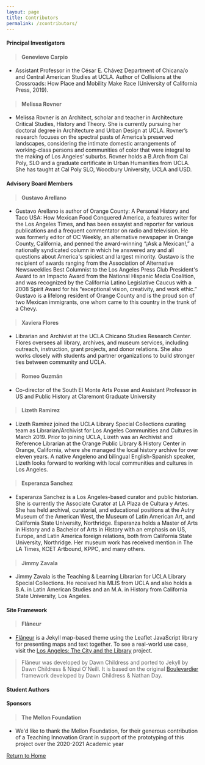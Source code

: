 ```yaml
---
layout: page
title: Contributors
permalink: /zcontributors/
---
```


#### Principal Investigators
> #### Genevieve Carpio
* Assistant Professor in the César E. Chávez Department of Chicana/o and Central American Studies at UCLA. Author of Collisions at the Crossroads: How Place and Mobility Make Race (University of California Press, 2019). 

> #### Melissa Rovner
* Melissa Rovner is an Architect, scholar and teacher in Architecture Critical Studies, History and Theory. She is currently pursuing her doctoral degree in Architecture and Urban Design at UCLA. Rovner’s research focuses on the spectral pasts of America’s preserved landscapes, considering the intimate domestic arrangements of working-class persons and communities of color that were integral to the making of Los Angeles’ suburbs. Rovner holds a B.Arch from Cal Poly, SLO and a graduate certificate in Urban Humanities from UCLA. She has taught at Cal Poly SLO, Woodbury University, UCLA and USD. 

#### Advisory Board Members
> #### Gustavo Arellano
* Gustavo Arellano is author of Orange County: A Personal History and Taco USA: How Mexican Food Conquered America, a features writer for the Los Angeles Times, and has been essayist and reporter for various publications and a frequent commentator on radio and television. He was formerly editor of OC Weekly, an alternative newspaper in Orange County, California, and penned the award-winning “¡Ask a Mexican!,” a nationally syndicated column in which he answered any and all questions about America's spiciest and largest minority. Gustavo is the recipient of awards ranging from the Association of Alternative Newsweeklies Best Columnist to the Los Angeles Press Club President&#39;s Award to an Impacto Award from the National Hispanic Media Coalition, and was recognized by the California Latino Legislative Caucus with a 2008 Spirit Award for his “exceptional vision, creativity, and work ethic.” Gustavo is a lifelong resident of Orange County and is the proud son of two Mexican immigrants, one whom came to this country in the trunk of a Chevy.

> #### Xaviera Flores
* Librarian and Archivist at the UCLA Chicano Studies Research Center. Flores oversees all library, archives, and museum services, including outreach, instruction, grant projects, and donor relations. She also works closely with students and partner organizations to build stronger ties between community and UCLA.

> #### Romeo Guzmán
* Co-director of the South El Monte Arts Posse and Assistant Professor in US and Public History at Claremont Graduate University

> #### Lizeth Ramirez
* Lizeth Ramírez joined the UCLA Library Special Collections curating team as Librarian/Archivist for Los Angeles Communities and Cultures in March 2019. Prior to joining UCLA, Lizeth was an Archivist and Reference Librarian at the Orange Public Library & History Center in Orange, California, where she managed the local history archive for over eleven years. A native Angeleno and bilingual English-Spanish speaker, Lizeth looks forward to working with local communities and cultures in Los Angeles.

> #### Esperanza Sanchez
* Esperanza Sanchez is a Los Angeles-based curator and public historian. She is currently the Associate Curator at LA Plaza de Cultura y Artes. She has held archival, curatorial, and educational positions at the Autry Museum of the American West, the Museum of Latin American Art, and California State University, Northridge. Esperanza holds a Master of Arts in History and a Bachelor of Arts in History with an emphasis on US, Europe, and Latin America foreign relations, both from California State University, Northridge. Her museum work has received mention in The LA Times, KCET Artbound, KPPC, and many others. 

> #### Jimmy Zavala
* Jimmy Zavala is the Teaching & Learning Librarian for UCLA Library Special Collections. He received his MLIS from UCLA and also holds a B.A. in Latin American Studies and an M.A. in History from California State University, Los Angeles.


#### Site Framework
> #### Flâneur
* [Flâneur](https://github.com/kirschbombe/flaneur) is a Jekyll map-based theme using the Leaflet JavaScript library for presenting maps and text together. To see a real-world use case, visit the [Los Angeles: The City and the Library](https://citystoriesucla.github.io/lyricalmap/) project.

>Flâneur was developed by Dawn Childress and ported to Jekyll by Dawn Childress & Niqui O'Neill. It is based on the original [Boulevardier](https://github.com/kirschbombe/boulevardier) framework developed by Dawn Childress & Nathan Day.


#### Student Authors


#### Sponsors
> #### The Mellon Foundation
* We'd like to thank the Mellon Foundation, for their generous contribution of a Teaching Innovation Grant in support of the prototyping of this project over the 2020-2021 Academic year

[Return to Home](https://uclachicanxstudies.github.io/BarrioSuburbanisms/)
